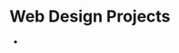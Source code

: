 # Web Design Projects 

<ul>
    <li><a href="intro_html/index.html" target="_blank>Intro to HTML</a></li>
    </ul>

